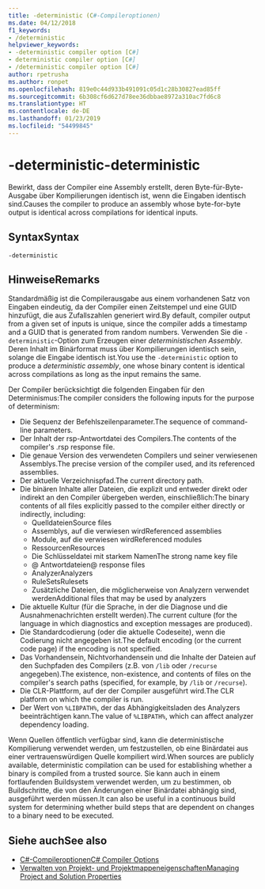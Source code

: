 ```yaml
---
title: -deterministic (C#-Compileroptionen)
ms.date: 04/12/2018
f1_keywords:
- /deterministic
helpviewer_keywords:
- -deterministic compiler option [C#]
- deterministic compiler option [C#]
- /deterministic compiler option [C#]
author: rpetrusha
ms.author: ronpet
ms.openlocfilehash: 819e0c44d933b491091c05d1c28b30827ead85ff
ms.sourcegitcommit: 6b308cf6d627d78ee36dbbae8972a310ac7fd6c8
ms.translationtype: HT
ms.contentlocale: de-DE
ms.lasthandoff: 01/23/2019
ms.locfileid: "54499845"
---
```

# <a name="-deterministic"></a><span data-ttu-id="3ad98-102">-deterministic</span><span class="sxs-lookup"><span data-stu-id="3ad98-102">-deterministic</span></span>

<span data-ttu-id="3ad98-103">Bewirkt, dass der Compiler eine Assembly erstellt, deren Byte-für-Byte-Ausgabe über Kompilierungen identisch ist, wenn die Eingaben identisch sind.</span><span class="sxs-lookup"><span data-stu-id="3ad98-103">Causes the compiler to produce an assembly whose byte-for-byte output is identical across compilations for identical inputs.</span></span> 

## <a name="syntax"></a><span data-ttu-id="3ad98-104">Syntax</span><span class="sxs-lookup"><span data-stu-id="3ad98-104">Syntax</span></span>

```
-deterministic
```

## <a name="remarks"></a><span data-ttu-id="3ad98-105">Hinweise</span><span class="sxs-lookup"><span data-stu-id="3ad98-105">Remarks</span></span>

<span data-ttu-id="3ad98-106">Standardmäßig ist die Compilerausgabe aus einem vorhandenen Satz von Eingaben eindeutig, da der Compiler einen Zeitstempel und eine GUID hinzufügt, die aus Zufallszahlen generiert wird.</span><span class="sxs-lookup"><span data-stu-id="3ad98-106">By default, compiler output from a given set of inputs is unique, since the compiler adds a timestamp and a GUID that is generated from random numbers.</span></span> <span data-ttu-id="3ad98-107">Verwenden Sie die `-deterministic`-Option zum Erzeugen einer *deterministischen Assembly*. Deren Inhalt im Binärformat muss über Kompilierungen identisch sein, solange die Eingabe identisch ist.</span><span class="sxs-lookup"><span data-stu-id="3ad98-107">You use the `-deterministic` option to produce a *deterministic assembly*, one whose binary content is identical across compilations as long as the input remains the same.</span></span>

<span data-ttu-id="3ad98-108">Der Compiler berücksichtigt die folgenden Eingaben für den Determinismus:</span><span class="sxs-lookup"><span data-stu-id="3ad98-108">The compiler considers the following inputs for the purpose of determinism:</span></span>

- <span data-ttu-id="3ad98-109">Die Sequenz der Befehlszeilenparameter.</span><span class="sxs-lookup"><span data-stu-id="3ad98-109">The sequence of command-line parameters.</span></span>
- <span data-ttu-id="3ad98-110">Der Inhalt der rsp-Antwortdatei des Compilers.</span><span class="sxs-lookup"><span data-stu-id="3ad98-110">The contents of the compiler's .rsp response file.</span></span>
- <span data-ttu-id="3ad98-111">Die genaue Version des verwendeten Compilers und seiner verwiesenen Assemblys.</span><span class="sxs-lookup"><span data-stu-id="3ad98-111">The precise version of the compiler used, and its referenced assemblies.</span></span>
- <span data-ttu-id="3ad98-112">Der aktuelle Verzeichnispfad.</span><span class="sxs-lookup"><span data-stu-id="3ad98-112">The current directory path.</span></span>
- <span data-ttu-id="3ad98-113">Die binären Inhalte aller Dateien, die explizit und entweder direkt oder indirekt an den Compiler übergeben werden, einschließlich:</span><span class="sxs-lookup"><span data-stu-id="3ad98-113">The binary contents of all files explicitly passed to the compiler either directly or indirectly, including:</span></span>
    - <span data-ttu-id="3ad98-114">Quelldateien</span><span class="sxs-lookup"><span data-stu-id="3ad98-114">Source files</span></span>
    - <span data-ttu-id="3ad98-115">Assemblys, auf die verwiesen wird</span><span class="sxs-lookup"><span data-stu-id="3ad98-115">Referenced assemblies</span></span>
    - <span data-ttu-id="3ad98-116">Module, auf die verwiesen wird</span><span class="sxs-lookup"><span data-stu-id="3ad98-116">Referenced modules</span></span>
    - <span data-ttu-id="3ad98-117">Ressourcen</span><span class="sxs-lookup"><span data-stu-id="3ad98-117">Resources</span></span>
    - <span data-ttu-id="3ad98-118">Die Schlüsseldatei mit starkem Namen</span><span class="sxs-lookup"><span data-stu-id="3ad98-118">The strong name key file</span></span>
    - <span data-ttu-id="3ad98-119">@ Antwortdateien</span><span class="sxs-lookup"><span data-stu-id="3ad98-119">@ response files</span></span>
    - <span data-ttu-id="3ad98-120">Analyzer</span><span class="sxs-lookup"><span data-stu-id="3ad98-120">Analyzers</span></span>
    - <span data-ttu-id="3ad98-121">RuleSets</span><span class="sxs-lookup"><span data-stu-id="3ad98-121">Rulesets</span></span>
    - <span data-ttu-id="3ad98-122">Zusätzliche Dateien, die möglicherweise von Analyzern verwendet werden</span><span class="sxs-lookup"><span data-stu-id="3ad98-122">Additional files that may be used by analyzers</span></span>
- <span data-ttu-id="3ad98-123">Die aktuelle Kultur (für die Sprache, in der die Diagnose und die Ausnahmenachrichten erstellt werden).</span><span class="sxs-lookup"><span data-stu-id="3ad98-123">The current culture (for the language in which diagnostics and exception messages are produced).</span></span>
- <span data-ttu-id="3ad98-124">Die Standardcodierung (oder die aktuelle Codeseite), wenn die Codierung nicht angegeben ist.</span><span class="sxs-lookup"><span data-stu-id="3ad98-124">The default encoding (or the current code page) if the encoding is not specified.</span></span>
- <span data-ttu-id="3ad98-125">Das Vorhandensein, Nichtvorhandensein und die Inhalte der Dateien auf den Suchpfaden des Compilers (z.B. von `/lib` oder `/recurse` angegeben).</span><span class="sxs-lookup"><span data-stu-id="3ad98-125">The existence, non-existence, and contents of files on the compiler's search paths (specified, for example, by `/lib` or `/recurse`).</span></span>
- <span data-ttu-id="3ad98-126">Die CLR-Plattform, auf der der Compiler ausgeführt wird.</span><span class="sxs-lookup"><span data-stu-id="3ad98-126">The CLR platform on which the compiler is run.</span></span>
- <span data-ttu-id="3ad98-127">Der Wert von `%LIBPATH%`, der das Abhängigkeitsladen des Analyzers beeinträchtigen kann.</span><span class="sxs-lookup"><span data-stu-id="3ad98-127">The value of `%LIBPATH%`, which can affect analyzer dependency loading.</span></span>

<span data-ttu-id="3ad98-128">Wenn Quellen öffentlich verfügbar sind, kann die deterministische Kompilierung verwendet werden, um festzustellen, ob eine Binärdatei aus einer vertrauenswürdigen Quelle kompiliert wird.</span><span class="sxs-lookup"><span data-stu-id="3ad98-128">When sources are publicly available, deterministic compilation can be used for establishing whether a binary is compiled from a trusted source.</span></span> <span data-ttu-id="3ad98-129">Sie kann auch in einem fortlaufenden Buildsystem verwendet werden, um zu bestimmen, ob Buildschritte, die von den Änderungen einer Binärdatei abhängig sind, ausgeführt werden müssen.</span><span class="sxs-lookup"><span data-stu-id="3ad98-129">It can also be useful in a continuous build system for determining whether build steps that are dependent on changes to a binary need to be executed.</span></span> 

## <a name="see-also"></a><span data-ttu-id="3ad98-130">Siehe auch</span><span class="sxs-lookup"><span data-stu-id="3ad98-130">See also</span></span>

- [<span data-ttu-id="3ad98-131">C#-Compileroptionen</span><span class="sxs-lookup"><span data-stu-id="3ad98-131">C# Compiler Options</span></span>](../../../csharp/language-reference/compiler-options/index.md)
- [<span data-ttu-id="3ad98-132">Verwalten von Projekt- und Projektmappeneigenschaften</span><span class="sxs-lookup"><span data-stu-id="3ad98-132">Managing Project and Solution Properties</span></span>](/visualstudio/ide/managing-project-and-solution-properties)
